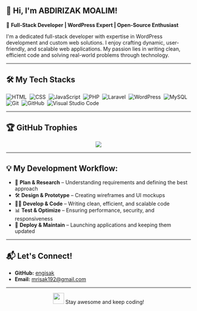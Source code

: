 ## 👋 Hi, I'm ABDIRIZAK MOALIM!

🚀 **Full-Stack Developer | WordPress Expert | Open-Source Enthusiast**

I'm a dedicated full-stack developer with expertise in WordPress development and custom web solutions. I enjoy crafting dynamic, user-friendly, and scalable web applications. My passion lies in writing clean, efficient code and solving real-world problems through technology.

---

## 🛠️ My Tech Stacks

![HTML](https://img.shields.io/badge/-HTML-0D1117?style=flat&logo=HTML5)&nbsp;
![CSS](https://img.shields.io/badge/-CSS-0D1117?style=flat&logo=CSS3&logoColor=1572B6)&nbsp;
![JavaScript](https://img.shields.io/badge/-JavaScript-0D1117?style=flat&logo=javascript)&nbsp;
![PHP](https://img.shields.io/badge/-PHP-0D1117?style=flat&logo=php)&nbsp;
![Laravel](https://img.shields.io/badge/-Laravel-0D1117?style=flat&logo=laravel)&nbsp;
![WordPress](https://img.shields.io/badge/-WordPress-0D1117?style=flat&logo=wordpress)&nbsp;
![MySQL](https://img.shields.io/badge/-MySQL-0D1117?style=flat&logo=mysql)&nbsp;
![Git](https://img.shields.io/badge/-Git-0D1117?style=flat&logo=git)&nbsp;
![GitHub](https://img.shields.io/badge/-GitHub-0D1117?style=flat&logo=github)&nbsp;
![Visual Studio Code](https://img.shields.io/badge/-VS%20Code-0D1117?style=flat&logo=visual-studio-code&logoColor=007ACC)

---



## 🏆 GitHub Trophies

<p align="center">
  <img src="https://github-profile-trophy.vercel.app/?username=engisak&theme=juicyfresh&no-bg=true" />
</p>

---

## 💡 My Development Workflow:

- 🔄 **Plan & Research** – Understanding requirements and defining the best approach
- 🛠 **Design & Prototype** – Creating wireframes and UI mockups
- 👨‍💻 **Develop & Code** – Writing clean, efficient, and scalable code
- 📊 **Test & Optimize** – Ensuring performance, security, and responsiveness
- 🚀 **Deploy & Maintain** – Launching applications and keeping them updated

---

## 📬 Let's Connect!

- **GitHub:** [engisak](https://github.com/engisak)
- **Email:** mrisak192@gmail.com

---

<p align="center">
  <img src="https://media.giphy.com/media/QaMcXSekUWx7aogAUr/giphy.gif" width="30" /> Stay awesome and keep coding!
</p>
